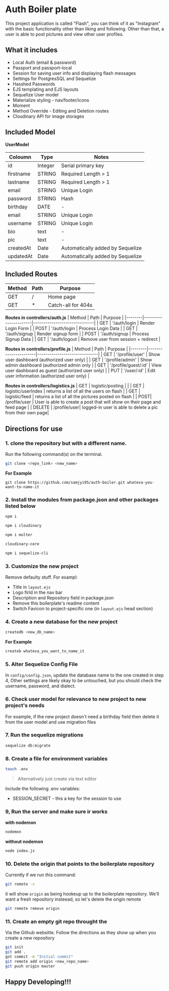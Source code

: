 # Auth Boiler plate

This project application is called "Flash", you can think of it as "Instagram" with the basic functionality other than liking and following. Other 
than that, a user is able to post pictures and view other user profiles.

## What it includes

* Local Auth (email & password)
* Passport and passport-local
* Session for saving user info and displaying flash messages
* Settings for PostgresSQL and Sequelize
* Hasshed Passwords
* EJS templating and EJS layouts 
* Sequelize User model
* Materialize styling - nav/footer/icons
* Moment 
* Method Override - Editing and Deletion routes 
* Cloudinary API for image storages 

## Included Model

**UserModel**

| Coloumn | Type | Notes |
|---------------|----------------|------------------------------|
| id | Integer | Serial primary key |
| firstname | STRING | Required Length > 1 |
| lastname | STRING | Required Length > 1 |
| email | STRING | Unique Login |
| password | STRING | Hash |
| birthday | DATE | - |
| email | STRING | Unique Login |
| username | STRING | Unique Login |
| bio | text | - |
| pic | text | - |
| createdAt| Date | Automatically added by Sequelize |
| updatedAt| Date | Automatically added by Sequelize |

## Included Routes

| Method | Path | Purpose |
|--------|----------------------|------------------------------|
| GET | / | Home page |
| GET | * | Catch-all for 404s |

**Routes in controllers/auth.js**
| Method | Path | Purpose |
|--------|----------------------|------------------------------|
| GET | '/auth/login | Render Login Form |
| POST | '/auth/login | Process Login Data |
| GET | '/auth/signup | Render signup form |
| POST | '/auth/signup | Process Signup Data |
| GET | '/auth/logout | Remove user from session + redirect |

**Routes in controllers/profile.js**
| Method | Path | Purpose |
|--------|----------------------|------------------------------|
| GET | '/profile/user' | Show user dashboard (authorized user only) |
| GET | '/profile/admin' | Show admin dashboard (authorized admin only |
| GET | '/profile/guest/:id' | View user dashboard as guest (authorized user only) |
| PUT | '/user/:id' | Edit user information (authorized user only) |

**Routes in controllers/logistics.js**
| GET | logistic/posting | |
| GET | logistic/userIndex | returns a list of all the users on flash |
| GET | logistic/feed | returns a list of all the pictures posted on flash |
| POST| /profile/user | User is able to create a post that will show on their page and feed page |
| DELETE | /profile/user| logged-in user is able to delete a pic from their own page|

## Directions for use

### 1. clone the repository but with a different name.

Run the following command(s) on the terminal.

```sh
git clone <repo_link> <new_name>
```
**For Example**

```
git clone https://github.com/samjyi95/auth-boiler.git whateva-you-want-to-name-it
```

### 2. Install the modules from package.json and other packages listed below

```sh
npm i 
```
```sh
npm i cloudinary
```
```sh
npm i multer
```
```sh
cloudinary-core
```
```sh
npm i sequelize-cli
```

### 3. Customize the new project

Remove defaulty stuff. For exampl:

* Title in `layout.ejs`
* Logo firld in the nav bar
* Description and Repository field in package.json
* Remove this boilerplate's readme content
* Switch Favicon to project-specific one (in `layout.ejs` head section)


### 4. Create a new database for the new project

```sh
createdb <new_db_name>
```

**For Example**

```sh
createb whateva_you_want_to_name_it 
```

### 5. Alter Sequelize Config File

In `config/config.json`, update the database name to the one created in step 4, Other settings are likely okay to be untouched, but you should check the username, password, and dialect.


### 6. Check user model for relevance to new project to new project's needs

For example, if the new project doesn't need a birthday field then delete it from the user model and use migration files 


### 7. Run the sequelize migrations 

```sh
sequelize db:migrate
```

### 8. Create a file for environment variables 

```sh 
touch .env
```

> Alternatively just create via text editor

Include the following .env variables:

* SESSION_SECRET - this a key for the session to use

### 9, Run the server and make sure ir works

**with nodemon**

```sh 
nodemon
```

**without nodemon**

```sh
node index.js
```

### 10. Delete the origin that points to the boilerplate repository

Currently if we run this command:

```sh
git remote -v
```

it will show `origin` as being hookeup up to the boilerplate repository. We'll want a fresh repository insteead, so let's delete the origin remote

```sh
git remote remove origin
```

### 11. Create an empty git repo throught the 

Via the Github websitte. Follow the directions as they show up when you create a new repository

```sh
git init
git add .
got commit -m "Initial commit"
git remote add origin <new_repo_name>
git push origin master 
```

## Happy Developing!!!





